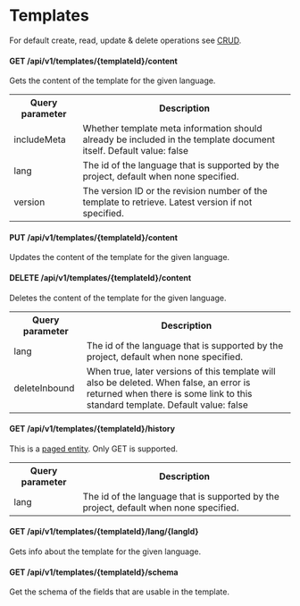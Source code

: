 # Templates

For default create, read, update & delete operations see [CRUD](/3.%20Smart%20Flows%20Entities/1.%20CRUD.md).

#### GET /api/v1/templates/{templateId}/content
Gets the content of the template for the given language.

<table>
<tr><th>Query parameter</th><th>Description</th></tr>
<tr><td>includeMeta</td><td>Whether template meta information should already be included in the template 
document itself. Default value: false</td></tr>
<tr><td>lang</td><td>The id of the language that is supported by the project, default when none specified.</td></tr>
<tr><td>version</td><td>The version ID or the revision number of the template to retrieve. Latest version 
if not specified.</td></tr>
</table>


#### PUT /api/v1/templates/{templateId}/content
Updates the content of the template for the given language.

#### DELETE /api/v1/templates/{templateId}/content
Deletes the content of the template for the given language.

<table>
<tr><th>Query parameter</th><th>Description</th></tr>
<tr><td>lang</td><td>The id of the language that is supported by the project, default when none specified.</td></tr>
<tr><td>deleteInbound</td><td>When true, later versions of this template will also be deleted. When 
false, an error is returned when there is some link to this standard template. Default value: false</td></tr>
</table>


#### GET /api/v1/templates/{templateId}/history
This is a [paged entity](/3.%20Smart%20Flows%20Entities/1.%20CRUD.md). Only GET is supported.

<table>
<tr><th>Query parameter</th><th>Description</th></tr>
<tr><td>lang</td><td>The id of the language that is supported by the project, default when none specified.</td></tr>
</table>

#### GET /api/v1/templates/{templateId}/lang/{langId}
Gets info about the template for the given language.

#### GET /api/v1/templates/{templateId}/schema
Get the schema of the fields that are usable in the template.
